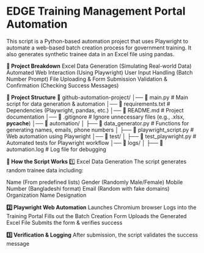 # EDGE Training Management Portal Automation
This script is a Python-based automation project that uses Playwright to automate a web-based batch creation process for government training. It also generates synthetic trainee data in an Excel file using pandas.

**🔹 Project Breakdown**
Excel Data Generation (Simulating Real-world Data)
Automated Web Interaction (Using Playwright)
User Input Handling (Batch Number Prompt)
File Uploading & Form Submission
Validation & Confirmation (Checking Success Messages)

**📂 Project Structure**
📁 github-automation-project/
│── 📄 main.py                    # Main script for data generation & automation
│── 📄 requirements.txt            # Dependencies (Playwright, pandas, etc.)
│── 📄 README.md                   # Project documentation
│── 📄 .gitignore                   # Ignore unnecessary files (e.g., .xlsx, __pycache__)
│── 📂 automation/
│   ├── 📄 data_generator.py        # Functions for generating names, emails, phone numbers
│   ├── 📄 playwright_script.py     # Web automation using Playwright
│── 📂 test/
│   ├── 📄 test_playwright.py       # Automated tests for Playwright workflow
│── 📂 logs/
│   ├── 📄 automation.log           # Log file for debugging

**🔹 How the Script Works**
1️⃣ Excel Data Generation
The script generates random trainee data including:

Name (From predefined lists)
Gender (Randomly Male/Female)
Mobile Number (Bangladeshi format)
Email (Random with fake domains)
Organization Name
Designation

**2️⃣ Playwright Web Automation**
Launches Chromium browser
Logs into the Training Portal
Fills out the Batch Creation Form
Uploads the Generated Excel File
Submits the form & verifies success

**3️⃣ Verification & Logging**
After submission, the script validates the success message
